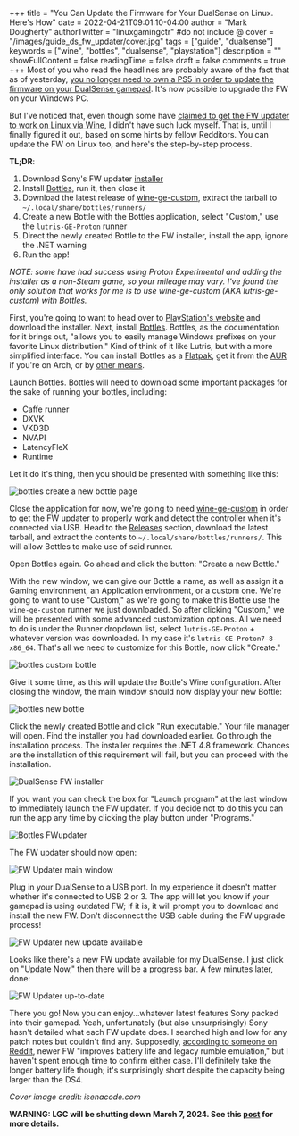 +++
title = "You Can Update the Firmware for Your DualSense on Linux. Here's How"
date = 2022-04-21T09:01:10-04:00
author = "Mark Dougherty"
authorTwitter = "linuxgamingctr" #do not include @
cover = "/images/guide_ds_fw_updater/cover.jpg"
tags = ["guide", "dualsense"]
keywords = ["wine", "bottles", "dualsense", "playstation"]
description = ""
showFullContent = false
readingTime = false
draft = false
comments = true
+++
Most of you who read the headlines are probably aware of the fact that as of yesterday, [you no longer need to own a PS5 in order to update the firmware on your DualSense gamepad](https://controller.dl.playstation.net/controller/lang/gb/fwupdater.html). It's now possible to upgrade the FW on your Windows PC.

But I've noticed that, even though some have [claimed to get the FW updater to work on Linux via Wine](https://www.reddit.com/r/pcgaming/comments/u7r53s/comment/i5ic3dt/?utm_source=share&utm_medium=web2x&context=3), I didn't have such luck myself. That is, until I finally figured it out, based on some hints by fellow Redditors. You can update the FW on Linux too, and here's the step-by-step process.

**TL;DR**:

1. Download Sony's FW updater [installer](https://controller.dl.playstation.net/controller/lang/gb/fwupdater.html)
2. Install [Bottles](https://usebottles.com), run it, then close it
3. Download the latest release of [wine-ge-custom](https://github.com/GloriousEggroll/wine-ge-custom/releases), extract the tarball to `~/.local/share/bottles/runners/`
4. Create a new Bottle with the Bottles application, select "Custom," use the `lutris-GE-Proton` runner
5. Direct the newly created Bottle to the FW installer, install the app, ignore the .NET warning
6. Run the app!

*NOTE: some have had success using Proton Experimental and adding the installer as a non-Steam game, so your mileage may vary. I've found the only solution that works for me is to use wine-ge-custom (AKA lutris-ge-custom) with Bottles.*

First, you're going to want to head over to [PlayStation's website](https://controller.dl.playstation.net/controller/lang/gb/fwupdater.html) and download the installer. Next, install [Bottles](https://usebottles.com/). Bottles, as the documentation for it brings out, "allows you to easily manage Windows prefixes on your favorite Linux distribution." Kind of think of it like Lutris, but with a more simplified interface. You can install Bottles as a [Flatpak](https://flathub.org/apps/details/com.usebottles.bottles), get it from the [AUR](https://aur.archlinux.org/packages/bottles) if you're on Arch, or by [other means](https://docs.usebottles.com/getting-started/installation#other-packages).

Launch Bottles. Bottles will need to download some important packages for the sake of running your bottles, including:

- Caffe runner
- DXVK
- VKD3D
- NVAPI
- LatencyFleX
- Runtime

Let it do it's thing, then you should be presented with something like this:

![bottles create a new bottle page](/images/guide_ds_fw_updater/create_a_bottle.jpg)

Close the application for now, we're going to need [wine-ge-custom](https://github.com/GloriousEggroll/wine-ge-custom) in order to get the FW updater to properly work and detect the controller when it's connected via USB. Head to the [Releases](https://github.com/GloriousEggroll/wine-ge-custom/releases) section, download the latest tarball, and extract the contents to `~/.local/share/bottles/runners/`. This will allow Bottles to make use of said runner.

Open Bottles again. Go ahead and click the button: "Create a new Bottle."

With the new window, we can give our Bottle a name, as well as assign it a Gaming environment, an Application environment, or a custom one. We're going to want to use "Custom," as we're going to make this Bottle use the `wine-ge-custom` runner we just downloaded. So after clicking "Custom," we will be presented with some advanced customization options. All we need to do is under the Runner dropdown list, select `lutris-GE-Proton` + whatever version was downloaded. In my case it's `lutris-GE-Proton7-8-x86_64`. That's all we need to customize for this Bottle, now click "Create."

![bottles custom bottle](/images/guide_ds_fw_updater/custom_bottle.jpg)

Give it some time, as this will update the Bottle's Wine configuration. After closing the window, the main window should now display your new Bottle:

![bottles new bottle](/images/guide_ds_fw_updater/new_bottle.jpg)

Click the newly created Bottle and click "Run executable." Your file manager will open. Find the installer you had downloaded earlier. Go through the installation process. The installer requires the .NET 4.8 framework. Chances are the installation of this requirement will fail, but you can proceed with the installation.

![DualSense FW installer](/images/guide_ds_fw_updater/fw_updater_installer.jpg)

If you want you can check the box for "Launch program" at the last window to immediately launch the FW updater. If you decide not to do this you can run the app any time by clicking the play button under "Programs."

![Bottles FWupdater](/images/guide_ds_fw_updater/fwupdater_option.jpg)

The FW updater should now open:

![FW Updater main window](/images/guide_ds_fw_updater/fwupdater_main_screen.jpg)

Plug in your DualSense to a USB port. In my experience it doesn't matter whether it's connected to USB 2 or 3. The app will let you know if your gamepad is using outdated FW; if it is, it will prompt you to download and install the new FW. Don't disconnect the USB cable during the FW upgrade process!

![FW Updater new update available](/images/guide_ds_fw_updater/new_fw_available.png)

Looks like there's a new FW update available for my DualSense. I just click on "Update Now," then there will be a progress bar. A few minutes later, done:

![FW Updater up-to-date](/images/guide_ds_fw_updater/fw_up_to_date.jpg)

There you go! Now you can enjoy...whatever latest features Sony packed into their gamepad. Yeah, unfortunately (but also unsurprisingly) Sony hasn't detailed what each FW update does. I searched high and low for any patch notes but couldn't find any. Supposedly, [according to someone on Reddit](https://www.reddit.com/r/linux_gaming/comments/u80n5i/comment/i5kuqev/?utm_source=share&utm_medium=web2x&context=3), newer FW "improves battery life and legacy rumble emulation," but I haven't spent enough time to confirm either case. I'll definitely take the longer battery life though; it's surprisingly short despite the capacity being larger than the DS4.

*Cover image credit: isenacode.com*

**WARNING: LGC will be shutting down March 7, 2024. See this [post](https://linuxgamingcentral.com/posts/the-end-of-lgc/) for more details.**
